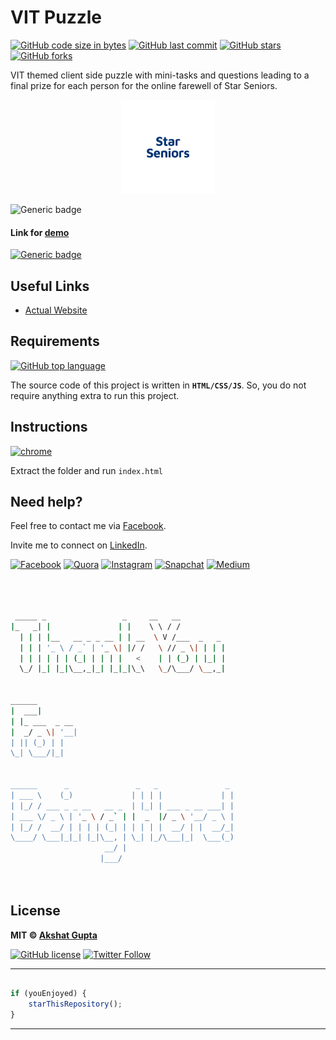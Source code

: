# VIT Puzzle

[![GitHub code size in bytes](https://img.shields.io/github/languages/code-size/akshatvg/VIT-Puzzle?logo=github&style=social)](https://github.com/akshatvg/) [![GitHub last commit](https://img.shields.io/github/last-commit/akshatvg/VIT-Puzzle?style=social&logo=git)](https://github.com/akshatvg/) [![GitHub stars](https://img.shields.io/github/stars/akshatvg/VIT-Puzzle?style=social)](https://github.com/akshatvg/VIT-Puzzle/stargazers) [![GitHub forks](https://img.shields.io/github/forks/akshatvg/VIT-Puzzle?style=social&logo=git)](https://github.com/akshatvg/VIT-Puzzle/network)

VIT themed client side puzzle with mini-tasks and questions leading to a final prize for each person for the online farewell of Star Seniors.

<p align="center">
<a href="https://vit-puzzle.akshatvg.com">
<img src="assets/img/logo.png" width="150px" alt="VIT-Puzzle Logo"/>
</a>
</p>

![Generic badge](https://img.shields.io/badge/Star-Seniors-orange) 

#### Link for [demo](https://vit-puzzle.akshatvg.com) 
[![Generic badge](https://img.shields.io/badge/view-demo-orange)](https://vit-puzzle.akshatvg.com)

## Useful Links

- [Actual Website](https://vit-puzzle.akshatvg.com)

## Requirements

[![GitHub top language](https://img.shields.io/github/languages/top/akshatvg/VIT-Puzzle?logo=javascript&style=social)](https://github.com/akshatvg/)

The source code of this project is written in **`HTML/CSS/JS`**. So, you do not require anything extra to run this project.

## Instructions

[![chrome](https://img.shields.io/badge/Open-index.html-lightgrey.svg?logo=google-chrome&style=popout&logoColor=red)](https://vit-puzzle.akshatvg.com)

Extract the folder and run `index.html`


## Need help?


Feel free to contact me via [Facebook](https://www.facebook.com/akshatvg).

Invite me to connect on [LinkedIn](https://www.linkedin.com/in/akshatvg/).

[![Facebook](https://img.shields.io/badge/Facebook-add-blue.svg?logo=facebook&logoColor=white)](https://www.facebook.com/akshatvg) [![Quora](https://img.shields.io/badge/Quora-ask-red.svg?logo=quora)](https://www.quora.com/profile/Akshat-Gupta-279) [![Instagram](https://img.shields.io/badge/Instagram-follow-purple.svg?logo=instagram&logoColor=white)](https://www.instagram.com/akshatvg/) [![Snapchat](https://img.shields.io/badge/Snapchat-add-yellow.svg?logo=snapchat&logoColor=white)](https://www.snapchat.com/add/akshatvg) [![Medium](https://img.shields.io/badge/Medium-follow-black.svg?logo=medium&logoColor=white)](https://medium.com/@akshatvg)


```bash



 _____ _                 _     __   __            
|_   _| |               | |    \ \ / /            
  | | | |__   __ _ _ __ | | __  \ V /___  _   _   
  | | | '_ \ / _` | '_ \| |/ /   \ // _ \| | | |  
  | | | | | | (_| | | | |   <    | | (_) | |_| |  
  \_/ |_| |_|\__,_|_| |_|_|\_\   \_/\___/ \__,_|  
                                                  
                                                  
______                                            
|  ___|                                           
| |_ ___  _ __                                    
|  _/ _ \| '__|                                   
| || (_) | |                                      
\_| \___/|_|                                      
                                                  
                                                  
______      _               _   _               _ 
| ___ \    (_)             | | | |             | |
| |_/ / ___ _ _ __   __ _  | |_| | ___ _ __ ___| |
| ___ \/ _ \ | '_ \ / _` | |  _  |/ _ \ '__/ _ \ |
| |_/ /  __/ | | | | (_| | | | | |  __/ | |  __/_|
\____/ \___|_|_| |_|\__, | \_| |_/\___|_|  \___(_)
                     __/ |                        
                    |___/                         

 


```

## License

**MIT &copy; [Akshat Gupta](https://github.com/akshatvg/VIT-Puzzle/blob/master/LICENSE)**

[![GitHub license](https://img.shields.io/github/license/akshatvg/VIT-Puzzle?style=social&logo=github)](https://github.com/akshatvg/VIT-Puzzle/blob/master/LICENSE) [![Twitter Follow](https://img.shields.io/twitter/follow/akshatvg?style=social)](https://twitter.com/akshatvg)

---------

```javascript

if (youEnjoyed) {
    starThisRepository();
}

```

-----------

